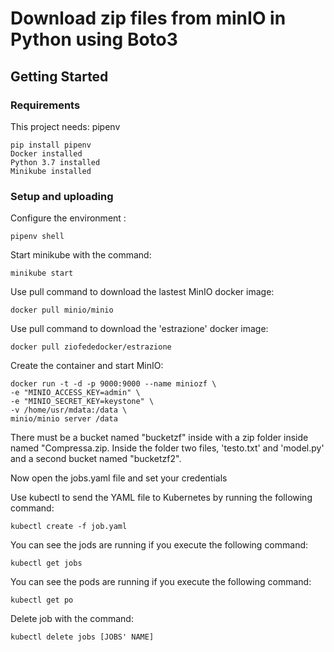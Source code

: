 # Download zip files from minIO in Python using Boto3

## Getting Started

### Requirements

This project needs:
pipenv
```
pip install pipenv
Docker installed
Python 3.7 installed
Minikube installed
```

### Setup and uploading
Configure the environment :
```
pipenv shell
```
Start minikube with the command:
```
minikube start
```

Use pull command to download the lastest MinIO docker image:
```
docker pull minio/minio
```

Use pull command to download the 'estrazione' docker image:
```
docker pull ziofededocker/estrazione
```

Create the container and start MinIO:
```
docker run -t -d -p 9000:9000 --name miniozf \
-e "MINIO_ACCESS_KEY=admin" \
-e "MINIO_SECRET_KEY=keystone" \
-v /home/usr/mdata:/data \
minio/minio server /data
```

There must be a bucket named "bucketzf" inside with a zip folder inside named "Compressa.zip. Inside the folder two files, 'testo.txt' and 'model.py' and a second bucket named "bucketzf2".


Now open the jobs.yaml file and set your credentials

Use kubectl to send the YAML file to Kubernetes by running the following command:
```
kubectl create -f job.yaml
```
You can see the jods are running if you execute the following command:
```
kubectl get jobs
```

You can see the pods are running if you execute the following command:
```
kubectl get po
```

Delete job with the command:
```
kubectl delete jobs [JOBS' NAME]
```
